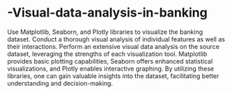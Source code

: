 # -Visual-data-analysis-in-banking

Use Matplotlib, Seaborn, and Plotly libraries to visualize the banking dataset. Conduct a thorough visual analysis of individual features as well as their interactions. Perform an extensive visual data analysis on the source dataset, leveraging the strengths of each visualization tool. Matplotlib provides basic plotting capabilities, Seaborn offers enhanced statistical visualizations, and Plotly enables interactive graphing. By utilizing these libraries, one can gain valuable insights into the dataset, facilitating better understanding and decision-making.
